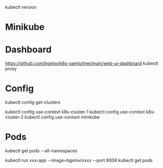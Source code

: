 kubectl version

# Minikube

# Dashboard
https://github.com/bgelov/k8s-yamls/tree/main/web-ui-dashboard
kubectl proxy

# Config
kubectl config get-clusters

kubectl config use-context k8s-cluster-1
kubectl config use-context k8s-cluster-2
kubectl config use-context minikube

# Pods

kubectl get pods --all-namespaces 

kubectl run xxx-app --image=bgelov/xxxx --port 8008
kubectl get pods 


